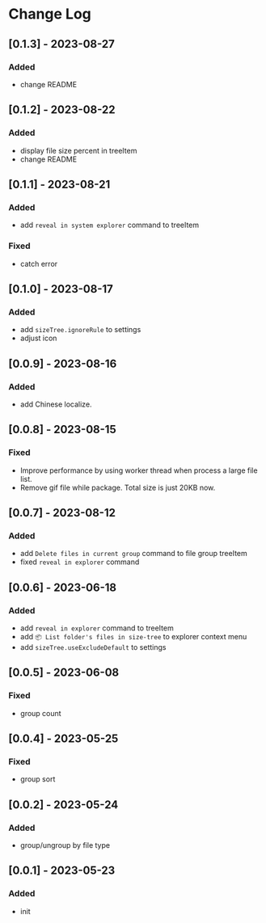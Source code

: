 # Change Log

## [0.1.3] - 2023-08-27

### Added

- change README

## [0.1.2] - 2023-08-22

### Added

- display file size percent in treeItem
- change README

## [0.1.1] - 2023-08-21

### Added

- add `reveal in system explorer` command to treeItem

### Fixed

- catch error

## [0.1.0] - 2023-08-17

### Added

- add `sizeTree.ignoreRule` to settings
- adjust icon

## [0.0.9] - 2023-08-16

### Added

- add Chinese localize.

## [0.0.8] - 2023-08-15

### Fixed

- Improve performance by using worker thread when process a large file list.
- Remove gif file while package. Total size is just 20KB now.

## [0.0.7] - 2023-08-12

### Added

- add `Delete files in current group` command to file group treeItem
- fixed `reveal in explorer` command

## [0.0.6] - 2023-06-18

### Added

- add `reveal in explorer` command to treeItem
- add `📦 List folder's files in size-tree` to explorer context menu
- add `sizeTree.useExcludeDefault` to settings

## [0.0.5] - 2023-06-08

### Fixed

- group count

## [0.0.4] - 2023-05-25

### Fixed

- group sort

## [0.0.2] - 2023-05-24

### Added

- group/ungroup by file type

## [0.0.1] - 2023-05-23

### Added

- init
